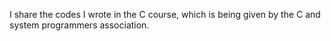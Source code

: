 I share the codes I wrote in the C course, which is being given by the C and system programmers association.
